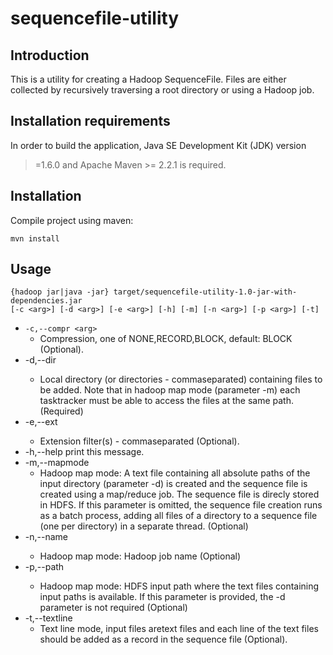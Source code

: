 sequencefile-utility
====================

Introduction
------------

This is a utility for creating a Hadoop SequenceFile. Files are either 
collected by recursively traversing a root directory or using a Hadoop job.

Installation requirements
-------------------------

In order to build the application, Java SE Development Kit (JDK) version 
>=1.6.0 and Apache Maven >= 2.2.1 is required. 

Installation
------------

Compile project using maven:

    mvn install

Usage
-----

    {hadoop jar|java -jar} target/sequencefile-utility-1.0-jar-with-dependencies.jar 
    [-c <arg>] [-d <arg>] [-e <arg>] [-h] [-m] [-n <arg>] [-p <arg>] [-t]
 
* `-c,--compr <arg>`
    * Compression, one of NONE,RECORD,BLOCK, default: BLOCK (Optional).
* -d,--dir <arg>     
    * Local directory (or directories - commaseparated)
        containing files to be added. Note that in hadoop map
        mode (parameter -m) each tasktracker must be able to
        access the files at the same path. (Required)
* -e,--ext <arg>     
    * Extension filter(s) - commaseparated (Optional).
* -h,--help          print this message.
* -m,--mapmode       
    * Hadoop map mode: A text file containing all absolute
                    paths of the input directory (parameter -d) is created
                    and the sequence file is created using a map/reduce
                    job. The sequence file is direcly stored in HDFS. If
                    this parameter is omitted, the sequence file creation
                    runs as a batch process, adding all files of a
                    directory to a sequence file (one per directory) in a
                    separate thread. (Optional)
* -n,--name <arg>    
    * Hadoop map mode: Hadoop job name (Optional)
* -p,--path <arg>    
    * Hadoop map mode: HDFS input path where the text files
                    containing input paths is available. If this parameter
                    is provided, the -d parameter is not required
                    (Optional)
* -t,--textline      
    * Text line mode, input files aretext files and each
                    line of the text files should be added as a record in
                    the sequence file (Optional).